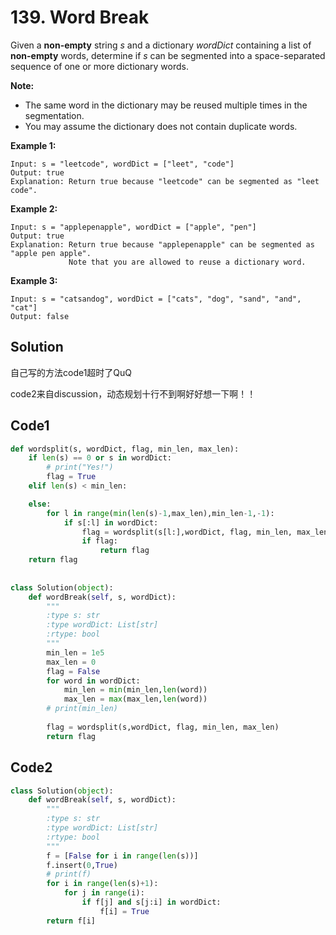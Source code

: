 # 139. Word Break

Given a **non-empty** string *s* and a dictionary *wordDict* containing a list of **non-empty** words, determine if *s* can be segmented into a space-separated sequence of one or more dictionary words.

**Note:**

- The same word in the dictionary may be reused multiple times in the segmentation.
- You may assume the dictionary does not contain duplicate words.

**Example 1:**

```
Input: s = "leetcode", wordDict = ["leet", "code"]
Output: true
Explanation: Return true because "leetcode" can be segmented as "leet code".
```

**Example 2:**

```
Input: s = "applepenapple", wordDict = ["apple", "pen"]
Output: true
Explanation: Return true because "applepenapple" can be segmented as "apple pen apple".
             Note that you are allowed to reuse a dictionary word.
```

**Example 3:**

```
Input: s = "catsandog", wordDict = ["cats", "dog", "sand", "and", "cat"]
Output: false
```



## Solution

自己写的方法code1超时了QuQ

code2来自discussion，动态规划十行不到啊好好想一下啊！！



## Code1

```python
def wordsplit(s, wordDict, flag, min_len, max_len):
    if len(s) == 0 or s in wordDict:
        # print("Yes!")
        flag = True
    elif len(s) < min_len:

    else:
        for l in range(min(len(s)-1,max_len),min_len-1,-1):
            if s[:l] in wordDict:
                flag = wordsplit(s[l:],wordDict, flag, min_len, max_len)
                if flag:
                    return flag
    return flag
    
    
class Solution(object):
    def wordBreak(self, s, wordDict):
        """
        :type s: str
        :type wordDict: List[str]
        :rtype: bool
        """
        min_len = 1e5
        max_len = 0
        flag = False
        for word in wordDict:
            min_len = min(min_len,len(word))
            max_len = max(max_len,len(word))
        # print(min_len)
        
        flag = wordsplit(s,wordDict, flag, min_len, max_len)
        return flag
```



## Code2

```python
class Solution(object):
    def wordBreak(self, s, wordDict):
        """
        :type s: str
        :type wordDict: List[str]
        :rtype: bool
        """
        f = [False for i in range(len(s))]
        f.insert(0,True)
        # print(f)
        for i in range(len(s)+1):
            for j in range(i):
                if f[j] and s[j:i] in wordDict:
                    f[i] = True
        return f[i]
```

